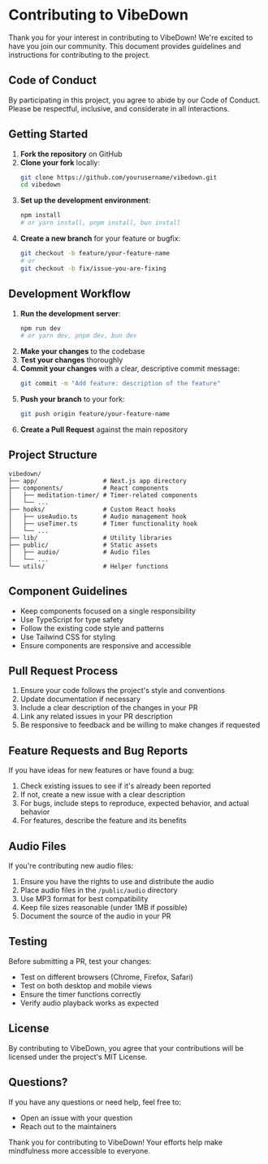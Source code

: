 # Contributing to VibeDown

Thank you for your interest in contributing to VibeDown! We're excited to have you join our community. This document provides guidelines and instructions for contributing to the project.

## Code of Conduct

By participating in this project, you agree to abide by our Code of Conduct. Please be respectful, inclusive, and considerate in all interactions.

## Getting Started

1. **Fork the repository** on GitHub
2. **Clone your fork** locally:
   ```bash
   git clone https://github.com/yourusername/vibedown.git
   cd vibedown
   ```
3. **Set up the development environment**:
   ```bash
   npm install
   # or yarn install, pnpm install, bun install
   ```
4. **Create a new branch** for your feature or bugfix:
   ```bash
   git checkout -b feature/your-feature-name
   # or
   git checkout -b fix/issue-you-are-fixing
   ```

## Development Workflow

1. **Run the development server**:
   ```bash
   npm run dev
   # or yarn dev, pnpm dev, bun dev
   ```
2. **Make your changes** to the codebase
3. **Test your changes** thoroughly
4. **Commit your changes** with a clear, descriptive commit message:
   ```bash
   git commit -m "Add feature: description of the feature"
   ```
5. **Push your branch** to your fork:
   ```bash
   git push origin feature/your-feature-name
   ```
6. **Create a Pull Request** against the main repository

## Project Structure

```
vibedown/
├── app/                  # Next.js app directory
├── components/           # React components
│   ├── meditation-timer/ # Timer-related components
│   └── ...
├── hooks/                # Custom React hooks
│   ├── useAudio.ts       # Audio management hook
│   ├── useTimer.ts       # Timer functionality hook
│   └── ...
├── lib/                  # Utility libraries
├── public/               # Static assets
│   ├── audio/            # Audio files
│   └── ...
└── utils/                # Helper functions
```

## Component Guidelines

- Keep components focused on a single responsibility
- Use TypeScript for type safety
- Follow the existing code style and patterns
- Use Tailwind CSS for styling
- Ensure components are responsive and accessible

## Pull Request Process

1. Ensure your code follows the project's style and conventions
2. Update documentation if necessary
3. Include a clear description of the changes in your PR
4. Link any related issues in your PR description
5. Be responsive to feedback and be willing to make changes if requested

## Feature Requests and Bug Reports

If you have ideas for new features or have found a bug:

1. Check existing issues to see if it's already been reported
2. If not, create a new issue with a clear description
3. For bugs, include steps to reproduce, expected behavior, and actual behavior
4. For features, describe the feature and its benefits

## Audio Files

If you're contributing new audio files:

1. Ensure you have the rights to use and distribute the audio
2. Place audio files in the `/public/audio` directory
3. Use MP3 format for best compatibility
4. Keep file sizes reasonable (under 1MB if possible)
5. Document the source of the audio in your PR

## Testing

Before submitting a PR, test your changes:

- Test on different browsers (Chrome, Firefox, Safari)
- Test on both desktop and mobile views
- Ensure the timer functions correctly
- Verify audio playback works as expected

## License

By contributing to VibeDown, you agree that your contributions will be licensed under the project's MIT License.

## Questions?

If you have any questions or need help, feel free to:

- Open an issue with your question
- Reach out to the maintainers

Thank you for contributing to VibeDown! Your efforts help make mindfulness more accessible to everyone.
